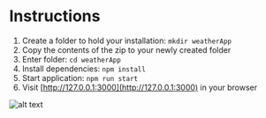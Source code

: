 # Instructions

1. Create a folder to hold your installation: ```mkdir weatherApp```
2. Copy the contents of the zip to your newly created folder
3. Enter folder: ```cd weatherApp```
4. Install dependencies: ```npm install```
5. Start application: ```npm run start```
6. Visit [http://127.0.0.1:3000](http://127.0.0.1:3000) in your browser

![alt text](https://static.wixstatic.com/media/007afd_76d5aec5161c45d58b2858d9f15b76c8~mv2.jpeg)
